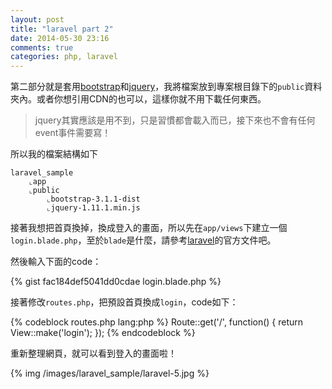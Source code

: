 ```yaml
---
layout: post
title: "laravel part 2"
date: 2014-05-30 23:16
comments: true
categories: php, laravel
---
```


第二部分就是套用[bootstrap](http://getbootstrap.com/)和[jquery](http://jquery.com/)，我將檔案放到專案根目錄下的`public`資料夾內。或者你想引用CDN的也可以，這樣你就不用下載任何東西。

> jquery其實應該是用不到，只是習慣都會載入而已，接下來也不會有任何event事件需要寫！

所以我的檔案結構如下

```
laravel_sample
	⌞app
	⌞public
		⌞bootstrap-3.1.1-dist
		⌞jquery-1.11.1.min.js	
```

接著我想把首頁換掉，換成登入的畫面，所以先在`app/views`下建立一個`login.blade.php`，至於`blade`是什麼，請參考[laravel](http://laravel.com/docs)的官方文件吧。

然後輸入下面的code：

{% gist fac184def5041dd0cdae login.blade.php %}

接著修改`routes.php`，把預設首頁換成`login`，code如下：

{% codeblock routes.php lang:php %}
Route::get('/', function()
{
	return View::make('login');
});
{% endcodeblock %}

重新整理網頁，就可以看到登入的畫面啦！

{% img /images/laravel_sample/laravel-5.jpg %}